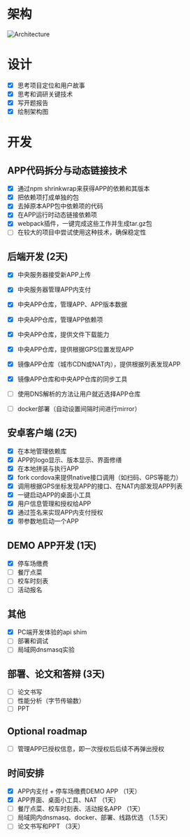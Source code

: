 # 架构

![Architecture](https://www.lucidchart.com/publicSegments/view/55b4c3c8-f456-44a4-8283-83b5f0220a1c/image.png)

# 设计

- [x] 思考项目定位和用户故事
- [x] 思考和调研关键技术
- [x] 写开题报告
- [x] 绘制架构图

# 开发

## APP代码拆分与动态链接技术

- [x] 通过npm shrinkwrap来获得APP的依赖和其版本
- [x] 把依赖项打成单独的包
- [x] 去掉原本APP包中依赖项的代码
- [x] 在APP运行时动态链接依赖项
- [x] webpack插件，一键完成这些工作并生成tar.gz包
- [ ] 在较大的项目中尝试使用这种技术，确保稳定性

## 后端开发 (2天)

- [x] 中央服务器接受新APP上传
- [x] 中央服务器管理APP内支付
- [x] 中央APP仓库，管理APP、APP版本数据
- [x] 中央APP仓库，管理APP依赖项
- [x] 中央APP仓库，提供文件下载能力
- [x] 中央APP仓库，提供根据GPS位置发现APP
- [x] 镜像APP仓库（城市CDN或NAT内），提供根据列表发现APP
- [x] 镜像APP仓库和中央APP仓库的同步工具
- [ ] 使用DNS解析的方法让用户就近选择APP仓库
- [ ] docker部署（自动设置间隔时间进行mirror）


## 安卓客户端 (2天)

- [x] 在本地管理依赖库
- [x] APP的logo显示、版本显示、界面修缮
- [x] 在本地拼装与执行APP
- [x] fork cordova来提供native接口调用（如扫码、GPS等能力）
- [x] 调用根据GPS坐标发现APP的接口、在NAT内部发现APP列表
- [x] 一键启动APP的桌面小工具
- [x] 用户信息管理和授权给APP
- [x] 通过签名来实现APP内支付授权
- [x] 带参数地启动一个APP

## DEMO APP开发 (1天)

- [x] 停车场缴费
- [ ] 餐厅点菜
- [ ] 校车时刻表
- [ ] 活动报名

## 其他

- [x] PC端开发体验的api shim
- [ ] 部署和调试
- [ ] 局域网dnsmasq实验

## 部署、论文和答辩 (3天)

- [ ] 论文书写
- [ ] 性能分析（字节传输数）
- [ ] PPT

## Optional roadmap
- [ ] 管理APP已授权信息，即一次授权后后续不再弹出授权

## 时间安排
- [x] APP内支付 + 停车场缴费DEMO APP （1天）
- [x] APP界面、桌面小工具、NAT （1天）
- [ ] 餐厅点菜、校车时刻表、活动报名APP （1天）
- [ ] 局域网内dnsmasq、docker、部署、线路优选 （1.5天）
- [ ] 论文书写和PPT （3天）
